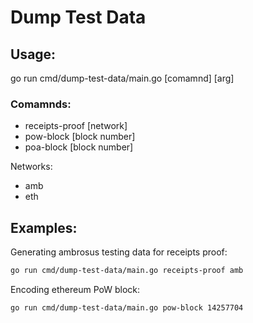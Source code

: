 # Dump Test Data

## Usage:

go run cmd/dump-test-data/main.go [comamnd] [arg]

### Comamnds:
+ receipts-proof [network]
+ pow-block [block number]
+ poa-block [block number]

Networks:
+ amb
+ eth

## Examples:
Generating ambrosus testing data for receipts proof:
```sh
go run cmd/dump-test-data/main.go receipts-proof amb
```
Encoding ethereum PoW block:
```sh
go run cmd/dump-test-data/main.go pow-block 14257704
```